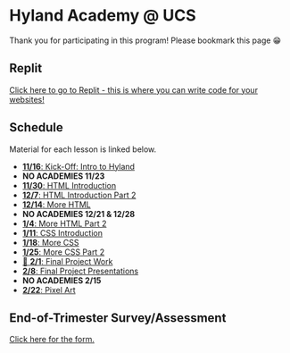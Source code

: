 # Hyland Academy @ UCS
Thank you for participating in this program! Please bookmark this page 😁

## Replit
[Click here to go to Replit - this is where you can write code for your websites!](https://replit.com/)

## Schedule
Material for each lesson is linked below.

- [**11/16**: Kick-Off: Intro to Hyland](IntroHyland/StudentDesc.md)
- **NO ACADEMIES 11/23**
- [**11/30**: HTML Introduction](HtmlIntro/StudentDesc.md)
- [**12/7**: HTML Introduction Part 2](HtmlIntro2/StudentDesc.md)
- [**12/14**: More HTML](MoreHtml/StudentDesc.md)
- **NO ACADEMIES 12/21 & 12/28**
- [**1/4**: More HTML Part 2](MoreHtml2/StudentDesc.md)
- [**1/11**: CSS Introduction](CssIntro/StudentDesc.md)
- [**1/18**: More CSS](MoreCss/StudentDesc.md)
- [**1/25**: More CSS Part 2](MoreCss2/StudentDesc.md)
- [🌟 **2/1**: Final Project Work](FinalProject/StudentDesc.md)
- [**2/8**: Final Project Presentations](FinalProject/Presentations.md)
- **NO ACADEMIES 2/15**
- [**2/22**: Pixel Art](Piskel/StudentDesc.md)

## End-of-Trimester Survey/Assessment
[Click here for the form.](https://forms.office.com/r/CG5LBGeJBB)
